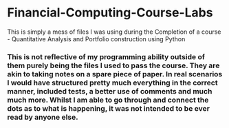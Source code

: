 # Financial-Computing-Course-Labs

This is simply a mess of files I was using during the Completion of a course - Quantitative Analysis and Portfolio construction using Python

### This is not reflective of my programming ability outside of them purely being the files I used to pass the course. They are akin to taking notes on a spare piece of paper. In real scenarios I would have structured pretty much everything in the correct manner, included tests, a better use of comments and much much more. Whilst I am able to go through and connect the dots as to what is happening, it was not intended to be ever read by anyone else.
